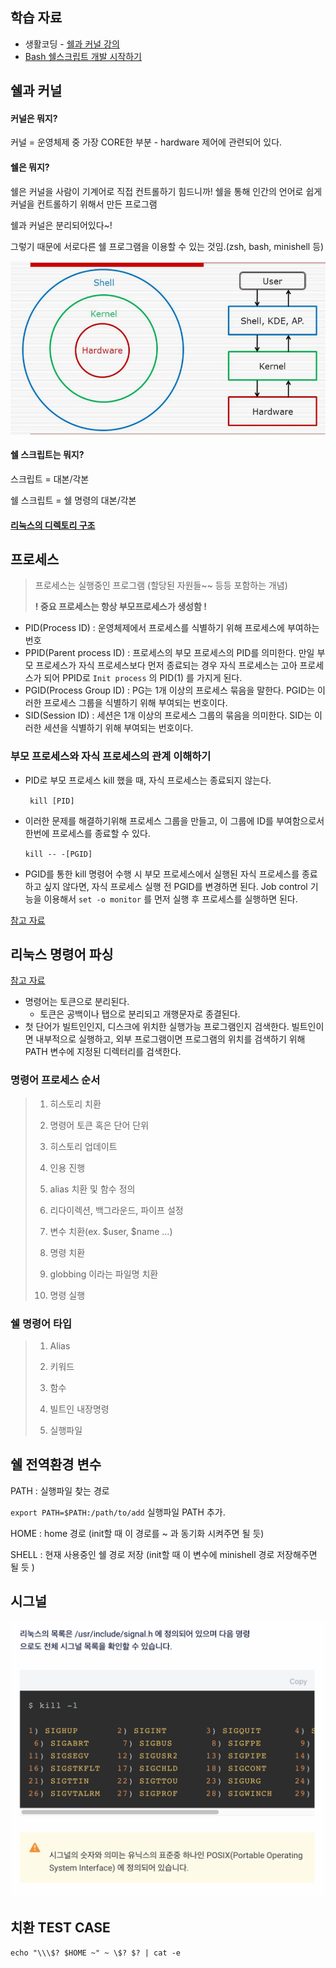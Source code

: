 ## 학습 자료

- 생활코딩 - [쉘과 커널 강의](https://opentutorials.org/course/2598/14203)
- [Bash 쉘스크립트 개발 시작하기](https://wikidocs.net/111050) 



## 쉘과 커널

#### 커널은 뭐지? 

커널 = 운영체제 중  가장 CORE한 부분 - hardware 제어에 관련되어 있다.

#### 쉘은  뭐지?

쉘은 커널을 사람이 기계어로 직접 컨트롤하기 힘드니까! 쉘을 통해 인간의 언어로 쉽게 커널을 컨트롤하기 위해서 만든 프로그램

쉘과 커널은 분리되어있다~! 

그렇기 때문에 서로다른 쉘 프로그램을 이용할 수 있는 것임.(zsh, bash, minishell 등)

![image-20210222160214815](img/image-20210222160214815.png)



#### 쉘 스크립트는 뭐지?

스크립트 = 대본/각본

쉘 스크립트 = 쉘 명령의 대본/각본 

#### [리눅스의 디렉토리 구조](https://opentutorials.org/course/2598/14205) 



## 프로세스

>  프로세스는 실행중인 프로그램 (할당된 자원들~~ 등등 포함하는 개념) 
>
> **! 중요 프로세스는 항상 부모프로세스가 생성함 !**

- PID(Process ID) : 운영체제에서 프로세스를 식별하기 위해 프로세스에 부여하는 번호
- PPID(Parent process ID) : 프로세스의 부모 프로세스의 PID를 의미한다. 만일 부모 프로세스가 자식 프로세스보다 먼저 종료되는 경우 자식 프로세스는 고아 프로세스가 되어 PPID로 `Init process` 의 PID(1) 를 가지게 된다.
- PGID(Process Group ID) : PG는 1개 이상의 프로세스 묶음을 말한다. PGID는 이러한 프로세스 그룹을 식별하기 위해 부여되는 번호이다.
- SID(Session ID) : 세션은 1개 이상의 프로세스 그룹의 묶음을 의미한다. SID는 이러한 세션을 식별하기 위해 부여되는 번호이다.

### 부모 프로세스와 자식 프로세스의 관계 이해하기

- PID로 부모 프로세스 kill 했을 때, 자식 프로세스는 종료되지 않는다. 

  ` kill [PID]`

- 이러한 문제를 해결하기위해 프로세스 그룹을 만들고, 이 그룹에 ID를 부여함으로서 한번에 프로세스를 종료할 수 있다.

  `kill -- -[PGID]`

- PGID를 통한 kill 명령어 수행 시 부모 프로세스에서 실행된 자식 프로세스를 종료하고 싶지 않다면, 자식 프로세스 실행 전 PGID를 변경하면 된다. Job control 기능을 이용해서 `set -o monitor` 를 먼저 실행 후 프로세스를 실행하면 된다.

[참고 자료](https://leeyh0216.github.io/2020-01-02/sid_pid_ppid_pgid)  



## 리눅스 명령어 파싱

[참고 자료](https://www.leafcats.com/250)

- 명령어는 토큰으로 분리된다.
  - 토큰은 공백이나 탭으로 분리되고 개행문자로 종결된다.
- 첫 단어가 빌트인인지, 디스크에 위치한 실행가능 프로그램인지 검색한다. 빌트인이면 내부적으로 실행하고, 외부 프로그램이면 프로그램의 위치를 검색하기 위해 PATH 변수에 지정된 디렉터리를 검색한다. 



### 명령어 프로세스 순서

> 1. 히스토리 치환
>
> 2. 명령어 토큰 혹은 단어 단위
>
> 3. 히스토리 업데이트
>
> 4. 인용 진행
>
> 5. alias 치환 및 함수 정의
>
> 6. 리다이렉션, 백그라운드, 파이프 설정
>
> 7. 변수 치환(ex. $user, $name ...)
>
> 8. 명령 치환
>
> 9. globbing 이라는 파일명 치환
>
> 10. 명령 실행

### 쉘 명령어 타입

> 1. Alias
>
> 2. 키워드
>
> 3. 함수
>
> 4. 빌트인 내장명령
>
> 5. 실행파일



## 쉘 전역환경 변수

PATH : 실행파일 찾는 경로

`export PATH=$PATH:/path/to/add` 실행파일 PATH 추가.

HOME : home 경로 (init할 때 이 경로를 ~ 과 동기화 시켜주면 될 듯)

SHELL : 현재 사용중인 쉘 경로 저장 (init할 때 이 변수에 minishell 경로 저장해주면  될 듯 )



## 시그널

![image-20210223163845423](img/image-20210223163845423.png)

## 치환 TEST CASE

`echo "\\\$? $HOME ~" ~ \$? $? | cat -e` 